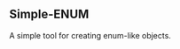 Simple-ENUM
-------------------------------------------------
A simple tool for creating enum-like objects.
